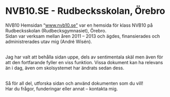 # NVB10.SE - Rudbecksskolan, Örebro
NVB10
Hemsidan “www.nvb10.se” var en hemsida för klass NVB10 på Rudbecksskolan (Rudbecksgymnasiet), Örebro.<br>
Sidan var verksam mellan åren 2011 – 2013 och ägdes, finansierades och administrerades utav mig (André Wisén).<br><br>

Jag har valt att behålla sidan uppe, dels av sentimentala skäl men även för att den fortfarande fyller en viss funktion.
Vissa dokument kan ha relevans än i dag, även om skolsystemet har ändrats sedan dess.<br><br>

Så för all del, utforska sidan och använd dokumenten som du vill!<br>
Har du frågor, funderingar eller annat – kontakta mig.

